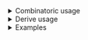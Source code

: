 <details>
<summary style="display: list-item;">Combinatoric usage</summary>

```no_run
# use bpaf::*;
#[derive(Debug, Clone)]
# #[allow(dead_code)]
pub struct Options {
    multi_arg: Option<MultiArg>,
    turbo: bool,
}

#[derive(Debug, Clone)]
# #[allow(dead_code)]
pub struct MultiArg {
    set: (),
    name: String,
    value: String,
}

pub fn options() -> OptionParser<Options> {
    let set = long("set").req_flag(());
    let name = positional("ARG");
    let value = positional("ARG");
    let multi_arg = construct!(MultiArg { set, name, value })
        .anywhere()
        .optional();

    let turbo = long("turbo").switch();
    construct!(Options { multi_arg, turbo }).to_options()
}
```

</details>
<details>
<summary style="display: list-item;">Derive usage</summary>

```no_run
# use bpaf::*;
#[derive(Debug, Clone, Bpaf)]
# #[allow(dead_code)]
#[bpaf(options)]
pub struct Options {
    #[bpaf(external, optional)]
    multi_arg: Option<MultiArg>,
    turbo: bool,
}

#[derive(Debug, Clone, Bpaf)]
#[bpaf(anywhere)]
# #[allow(dead_code)]
pub struct MultiArg {
    #[bpaf(long)]
    set: (),
    #[bpaf(positional)]
    name: String,
    #[bpaf(positional)]
    value: String,
}
```

</details>
<details>
<summary style="display: list-item;">Examples</summary>


It's possible to implement multi argument options by using required flag followed by one or
more positional items
```console
% app --turbo --set name Bob
Options { multi_arg: Some(MultiArg { set: (), name: "name", value: "Bob" }), turbo: true }
```

Other flags can go on either side of items
```console
% app --set name Bob --turbo
Options { multi_arg: Some(MultiArg { set: (), name: "name", value: "Bob" }), turbo: true }
```

But not in between
```console
% app --set name --turbo Bob
Expected <ARG>, pass --help for usage information
```

</details>
